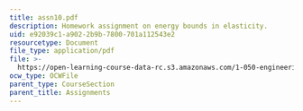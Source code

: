 ```yaml
---
title: assn10.pdf
description: Homework assignment on energy bounds in elasticity.
uid: e92039c1-a902-2b9b-7800-701a112543e2
resourcetype: Document
file_type: application/pdf
file: >-
  https://open-learning-course-data-rc.s3.amazonaws.com/1-050-engineering-mechanics-i-fall-2007/e92039c1a9022b9b7800701a112543e2_assn10.pdf
ocw_type: OCWFile
parent_type: CourseSection
parent_title: Assignments
---
```

